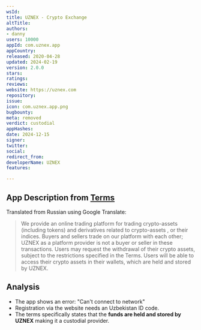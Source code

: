 ```yaml
---
wsId: 
title: UZNEX - Crypto Exchange
altTitle: 
authors:
- danny
users: 10000
appId: com.uznex.app
appCountry: 
released: 2020-04-28
updated: 2024-02-19
version: 2.0.0
stars: 
ratings: 
reviews: 
website: https://uznex.com
repository: 
issue: 
icon: com.uznex.app.png
bugbounty: 
meta: removed
verdict: custodial
appHashes: 
date: 2024-12-15
signer: 
twitter: 
social: 
redirect_from: 
developerName: UZNEX
features: 

---
```


## App Description from [Terms](https://uznex.com/term)

Translated from Russian using Google Translate:

> We provide an online trading platform for trading crypto-assets (including tokens) and derivatives related to crypto-assets , or their indices. Buyers and sellers trade on our platform with each other; UZNEX as a platform provider is not a buyer or seller in these transactions. Users may request the withdrawal of their crypto assets, subject to the restrictions specified in the Terms. Users will be able to access their crypto assets in their wallets, which are held and stored by UZNEX. 

## Analysis 

- The app shows an error: "Can't connect to network"
- Registration via the website needs an Uzbekistan ID code. 
- The terms specifically states that the **funds are held and stored by UZNEX** making it a custodial provider. 
